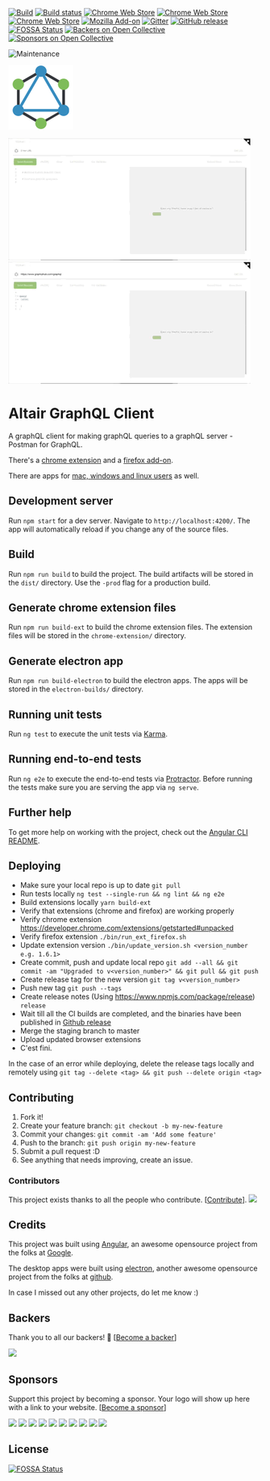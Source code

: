 [![Build](https://travis-ci.org/imolorhe/altair.svg?branch=master "Travis CI")](https://travis-ci.org/imolorhe/altair)
 [![Build status](https://ci.appveyor.com/api/projects/status/qp69kxnlxntsumdj/branch/staging?svg=true)](https://ci.appveyor.com/project/imolorhe/altair/branch/staging)
[![Chrome Web Store](https://img.shields.io/chrome-web-store/d/flnheeellpciglgpaodhkhmapeljopja.svg)](https://chrome.google.com/webstore/detail/altair-graphql-client/flnheeellpciglgpaodhkhmapeljopja)
[![Chrome Web Store](https://img.shields.io/chrome-web-store/v/flnheeellpciglgpaodhkhmapeljopja.svg)](https://chrome.google.com/webstore/detail/altair-graphql-client/flnheeellpciglgpaodhkhmapeljopja)
[![Chrome Web Store](https://img.shields.io/chrome-web-store/rating/flnheeellpciglgpaodhkhmapeljopja.svg)](https://chrome.google.com/webstore/detail/altair-graphql-client/flnheeellpciglgpaodhkhmapeljopja)
[![Mozilla Add-on](https://img.shields.io/amo/v/altair-graphql-client.svg)](https://addons.mozilla.org/en-US/firefox/addon/altair-graphql-client/)
[![Gitter](https://img.shields.io/gitter/room/altair-graphql/Lobby.svg)](https://gitter.im/altair-graphql/Lobby)
[![GitHub release](https://img.shields.io/github/release/imolorhe/altair.svg)](https://github.com/imolorhe/altair/releases)
[![FOSSA Status](https://app.fossa.io/api/projects/git%2Bhttps%3A%2F%2Fgithub.com%2Fimolorhe%2Faltair.svg?type=shield)](https://app.fossa.io/projects/git%2Bhttps%3A%2F%2Fgithub.com%2Fimolorhe%2Faltair?ref=badge_shield) [![Backers on Open Collective](https://opencollective.com/altair/backers/badge.svg)](#backers) [![Sponsors on Open Collective](https://opencollective.com/altair/sponsors/badge.svg)](#sponsors)

![Maintenance](https://img.shields.io/maintenance/yes/2018.svg)

![altair logo](src/assets/img/altair_logo_128.png "Altair GraphQL Client")


![set url](src/assets/img/readme/set-url.gif "Altair GraphQL Client")
![add fragment](src/assets/img/readme/add-fragment.gif "Altair GraphQL Client")

# Altair GraphQL Client

A graphQL client for making graphQL queries to a graphQL server - Postman for GraphQL.

<!-- Web app: https://altair-gql.herokuapp.com/ -->

There's a [chrome extension](https://chrome.google.com/webstore/detail/altair-graphql-client/flnheeellpciglgpaodhkhmapeljopja) and a [firefox add-on](https://addons.mozilla.org/en-US/firefox/addon/altair-graphql-client/).

There are apps for [mac, windows and linux users](https://github.com/imolorhe/altair/releases/latest) as well.

## Development server

Run `npm start` for a dev server. Navigate to `http://localhost:4200/`. The app will automatically reload if you change any of the source files.

## Build

Run `npm run build` to build the project. The build artifacts will be stored in the `dist/` directory. Use the `-prod` flag for a production build.

## Generate chrome extension files

Run `npm run build-ext` to build the chrome extension files. The extension files will be stored in the `chrome-extension/` directory.

## Generate electron app

Run `npm run build-electron` to build the electron apps. The apps will be stored in the `electron-builds/` directory.

## Running unit tests

Run `ng test` to execute the unit tests via [Karma](https://karma-runner.github.io).

## Running end-to-end tests

Run `ng e2e` to execute the end-to-end tests via [Protractor](http://www.protractortest.org/).
Before running the tests make sure you are serving the app via `ng serve`.

## Further help

To get more help on working with the project, check out the [Angular CLI README](https://github.com/angular/angular-cli/blob/master/README.md).

## Deploying

- Make sure your local repo is up to date `git pull`
- Run tests locally `ng test --single-run && ng lint && ng e2e`
- Build extensions locally `yarn build-ext`
- Verify that extensions (chrome and firefox) are working properly 
- Verify chrome extension https://developer.chrome.com/extensions/getstarted#unpacked
- Verify firefox extension `./bin/run_ext_firefox.sh`
- Update extension version `./bin/update_version.sh <version_number e.g. 1.6.1>`
- Create commit, push and update local repo `git add --all && git commit -am "Upgraded to v<version_number>" && git pull && git push`
- Create release tag for the new version `git tag v<version_number>`
- Push new tag `git push --tags`
- Create release notes (Using https://www.npmjs.com/package/release) `release`
- Wait till all the CI builds are completed, and the binaries have been published in [Github release](https://help.github.com/articles/creating-releases/)
- Merge the staging branch to master
- Upload updated browser extensions
- C'est fini.

In the case of an error while deploying, delete the release tags locally and remotely using `git tag --delete <tag> && git push --delete origin <tag>`

## Contributing

1. Fork it!
2. Create your feature branch: `git checkout -b my-new-feature`
3. Commit your changes: `git commit -am 'Add some feature'`
4. Push to the branch: `git push origin my-new-feature`
5. Submit a pull request :D
6. See anything that needs improving, create an issue.

### Contributors

This project exists thanks to all the people who contribute. [[Contribute](CONTRIBUTING.md)].
<a href="graphs/contributors"><img src="https://opencollective.com/altair/contributors.svg?width=890" /></a>


## Credits

This project was built using [Angular](https://angular.io/), an awesome opensource project from the folks at [Google](https://www.google.com).

The desktop apps were built using [electron](https://electron.atom.io/), another awesome opensource project from the folks at [github](http://www.github.com/).

In case I missed out any other projects, do let me know :)

## Backers

Thank you to all our backers! 🙏 [[Become a backer](https://opencollective.com/altair#backer)]

<a href="https://opencollective.com/altair#backers" target="_blank"><img src="https://opencollective.com/altair/backers.svg?width=890"></a>


## Sponsors

Support this project by becoming a sponsor. Your logo will show up here with a link to your website. [[Become a sponsor](https://opencollective.com/altair#sponsor)]

<a href="https://opencollective.com/altair/sponsor/0/website" target="_blank"><img src="https://opencollective.com/altair/sponsor/0/avatar.svg"></a>
<a href="https://opencollective.com/altair/sponsor/1/website" target="_blank"><img src="https://opencollective.com/altair/sponsor/1/avatar.svg"></a>
<a href="https://opencollective.com/altair/sponsor/2/website" target="_blank"><img src="https://opencollective.com/altair/sponsor/2/avatar.svg"></a>
<a href="https://opencollective.com/altair/sponsor/3/website" target="_blank"><img src="https://opencollective.com/altair/sponsor/3/avatar.svg"></a>
<a href="https://opencollective.com/altair/sponsor/4/website" target="_blank"><img src="https://opencollective.com/altair/sponsor/4/avatar.svg"></a>
<a href="https://opencollective.com/altair/sponsor/5/website" target="_blank"><img src="https://opencollective.com/altair/sponsor/5/avatar.svg"></a>
<a href="https://opencollective.com/altair/sponsor/6/website" target="_blank"><img src="https://opencollective.com/altair/sponsor/6/avatar.svg"></a>
<a href="https://opencollective.com/altair/sponsor/7/website" target="_blank"><img src="https://opencollective.com/altair/sponsor/7/avatar.svg"></a>
<a href="https://opencollective.com/altair/sponsor/8/website" target="_blank"><img src="https://opencollective.com/altair/sponsor/8/avatar.svg"></a>
<a href="https://opencollective.com/altair/sponsor/9/website" target="_blank"><img src="https://opencollective.com/altair/sponsor/9/avatar.svg"></a>



## License
[![FOSSA Status](https://app.fossa.io/api/projects/git%2Bhttps%3A%2F%2Fgithub.com%2Fimolorhe%2Faltair.svg?type=large)](https://app.fossa.io/projects/git%2Bhttps%3A%2F%2Fgithub.com%2Fimolorhe%2Faltair?ref=badge_large)
